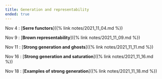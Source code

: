 ```yaml
---
title: Generation and representability
ended: true 
---
```


Nov 4
: [**Serre functors**]({% link notes/2021_11_04.md %})

Nov 9 
: [**Brown representability**]({% link notes/2021_11_09.md %})

Nov 11
: [**Strong generation and ghosts**]({% link notes/2021_11_11.md %})

Nov 16
: [**Strong generation and saturation**]({% link notes/2021_11_16.md %})

Nov 18 
: [**Examples of strong generation**]({% link notes/2021_11_18.md %})